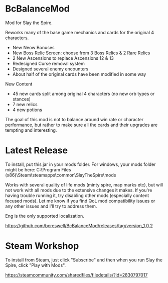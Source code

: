 # BcBalanceMod
Mod for Slay the Spire. 

Reworks many of the base game mechanics and cards for the original 4 characters. 
- New Neow Bonuses
- New Boss Relic Screen: choose from 3 Boss Relics & 2 Rare Relics
- 2 New Ascensions to replace Ascensions 12 & 13
- Redesigned Curse removal system
- Designed several enemy encounters
- About half of the original cards have been modified in some way

New Content
- 45 new cards split among original 4 characters (no new orb types or stances)
- 7 new relics
- 4 new potions

The goal of this mod is not to balance around win rate or character performance, but rather to make sure all the cards and their upgrades are tempting and interesting.

# Latest Release
To install, put this jar in your mods folder. For windows, your mods folder might be here:
C:\Program Files (x86)\Steam\steamapps\common\SlayTheSpire\mods

Works with several quality of life mods (minty spire, map marks etc), but will not work with all mods due to the extensive changes it makes. If you're having trouble running it, try disabling other mods (especially content focused mods). Let me know if you find QoL mod compatibility issues or any other issues and I'll try to address them.

Eng is the only supported localization.

https://github.com/bcreswell/BcBalanceMod/releases/tag/version_1.0.2

# Steam Workshop
To install from Steam, just click "Subscribe" and then when you run Slay the Spire, click "Play with Mods".

https://steamcommunity.com/sharedfiles/filedetails/?id=2830797017

